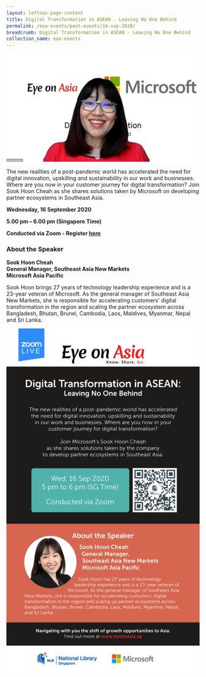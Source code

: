 ```yaml
---
layout: leftnav-page-content
title: Digital Transformation in ASEAN - Leaving No One Behind
permalink: /eoa-events/past-events/16-sep-2020/
breadcrumb: Digital Transformation in ASEAN - Leaving No One Behind
collection_name: eoa-events
---
```


<img src="\images\past-events\16-Sep-2020\Eye on Asia Eventbrite 16 Sep 2020.jpg" style="width:1000px;" />

The new realities of a post-pandemic world has accelerated the need for digital innovation, upskilling and sustainability in our work and businesses. Where are you now in your customer journey for digital transformation? Join Sook Hoon Cheah as she shares solutions taken by Microsoft on developing partner ecosystems in Southeast Asia.

**Wednesday, 16 September 2020**

**5.00 pm – 6.00 pm (Singapore Time)**

**Conducted via Zoom  - Register <a href="https://www.eventbrite.com/e/digital-transformation-in-asean-leaving-no-one-behind-eye-on-asia-registration-116575355025">here</a>**


### **About the Speaker**

**Sook Hoon Cheah**<br>
**General Manager, Southeast Asia New Markets**<br>
**Microsoft Asia Pacific**

Sook Hoon brings 27 years of technology leadership experience and is a 23-year veteran of Microsoft. As the general manager of Southeast Asia New Markets, she is responsible for accelerating customers’ digital transformation in the region and scaling the partner ecosystem across Bangladesh, Bhutan, Brunei, Cambodia, Laos, Maldives, Myanmar, Nepal and Sri Lanka.

<!--##### **Watch the full programme:**

<div class="bp-youtube">
<iframe width="560" height="315" src="https://www.youtube.com/embed/pdvQm8VZ4cs" frameborder="0" allow="accelerometer; autoplay; encrypted-media; gyroscope; picture-in-picture" allowfullscreen></iframe>
</div>

### **Online Programme/Event Administrative Information**

***online event***

• This programme will take place on Zoom.

• A link to the virtual programme will be sent to your email.

• Please ensure that you enter a valid email address.

• You may access Zoom through the app or web browser.-->

<a href="https://www.eventbrite.com/e/digital-transformation-in-asean-leaving-no-one-behind-eye-on-asia-registration-116575355025"  target="_blank"><img src="\images\past-events\16-Sep-2020\Eye on Asia eDM 16 Sep 2020 v3.jpg" style="width:800px;" /></a>